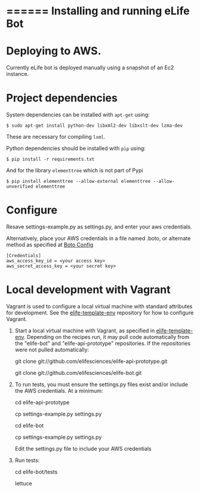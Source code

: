 ======
Installing and running eLife Bot
======

# Deploying to AWS.

Currently eLife bot is deployed manually using a snapshot of an Ec2 instance. 


# Project dependencies

System dependencies can be installed with `apt-get` using:

    $ sudo apt-get install python-dev libxml2-dev libxslt-dev lzma-dev
    
These are necessary for compiling `lxml`.

Python dependencies should be installed with `pip` using:
    
    $ pip install -r requirements.txt

And for the library `elementtree` which is not part of Pypi

    $ pip install elementtree --allow-external elementtree --allow-unverified elementtree

# Configure

Resave settings-example.py as settings.py, and enter your aws credentials.

Alternatively, place your AWS credentials in a file named .boto, or alternate method as specified at [Boto Config][botoc]

    [Credentials]
    aws_access_key_id = <your access key>
    aws_secret_access_key = <your secret key>

[botoc]: http://docs.pythonboto.org/en/latest/boto_config_tut.html

# Local development with Vagrant

Vagrant is used to configure a local virtual machine with standard attributes for development. See the
[elife-template-env][tmpl-env] repository for how to configure Vagrant.

[tmpl-env]: https://github.com/elifesciences/elife-template-env

1. Start a local virtual machine with Vagrant, as specified in [elife-template-env][tmpl-env]. Depending on the recipes run, it may pull code automatically from the "elife-bot" and "elife-api-prototype" repositories. If the repositories were not pulled automatically:

    git clone git://github.com/elifesciences/elife-api-prototype.git
    
    git clone git://github.com/elifesciences/elife-bot.git

2. To run tests, you must ensure the settings.py files exist and/or include the AWS credentials. At a minimum:

    cd elife-api-prototype
    
    cp settings-example.py settings.py
    
    cd elife-bot
    
    cp settings-example.py settings.py
    
    Edit the settings.py file to include your AWS credentials
    
3. Run tests:

    cd elife-bot/tests
    
    lettuce
    

